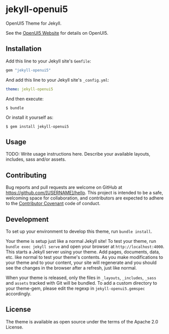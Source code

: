 # jekyll-openui5

OpenUI5 Theme for Jekyll.

See the [OpenUI5 Website](https://openui5.org/) for details on OpenUI5.

## Installation

Add this line to your Jekyll site's `Gemfile`:

```ruby
gem "jekyll-openui5"
```

And add this line to your Jekyll site's `_config.yml`:

```yaml
theme: jekyll-openui5
```

And then execute:

    $ bundle

Or install it yourself as:

    $ gem install jekyll-openui5

## Usage

TODO: Write usage instructions here. Describe your available layouts, includes, sass and/or assets.

## Contributing

Bug reports and pull requests are welcome on GitHub at https://github.com/[USERNAME]/hello. This project is intended to be a safe, welcoming space for collaboration, and contributors are expected to adhere to the [Contributor Covenant](http://contributor-covenant.org) code of conduct.

## Development

To set up your environment to develop this theme, run `bundle install`.

Your theme is setup just like a normal Jekyll site! To test your theme, run `bundle exec jekyll serve` and open your browser at `http://localhost:4000`. This starts a Jekyll server using your theme. Add pages, documents, data, etc. like normal to test your theme's contents. As you make modifications to your theme and to your content, your site will regenerate and you should see the changes in the browser after a refresh, just like normal.

When your theme is released, only the files in `_layouts`, `_includes`, `_sass` and `assets` tracked with Git will be bundled.
To add a custom directory to your theme-gem, please edit the regexp in `jekyll-openui5.gemspec` accordingly.

## License

The theme is available as open source under the terms of the Apache 2.0 License.
